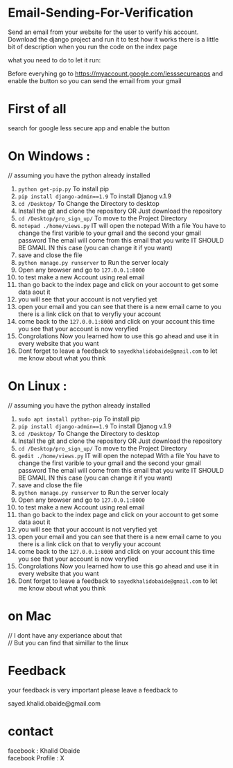 # Email-Sending-For-Verification
Send an email from your website for the user to verify his account.
Download the django project and run it to test how it works 
there is a little bit of description when you run the code on the index page 

what you need to do to let it run:

Before everyhing go to https://myaccount.google.com/lesssecureapps 
and enable the button so you can send the email from your gmail

# First of all
search for google less secure app and enable the button 

# On Windows : 
//  assuming you have the python already installed 
1. ``` python get-pip.py ``` To install pip
2. ``` pip install django-admin==1.9 ``` To install Djanog v.1.9
3. ``` cd /Desktop/ ``` To Change the Directory to desktop 
4. Install the git and clone the repository OR  Just download the repository
5. ``` cd /Desktop/pro_sign_up/ ``` To move to the Project Directory 
6. ``` notepad ./home/views.py ``` IT will open the notepad With a file You have to change the first varible to your gmail and the second   your gmail password The email will come from this email that you write IT SHOULD BE GMAIL IN this case (you can change it if you want)
7. save and close the file 
8. ``` python manage.py runserver ``` to Run the server localy
9. Open any browser and go to ``` 127.0.0.1:8000 ``` 
10. to test make a new Account using real email 
11. than go back to the index page and click on your account to get some data aout it 
11. you will see that your account is not veryfied yet 
12. open your email and you can see that there is a new email came to you there is a link click on that to veryfiy your account
13. come back to the ``` 127.0.0.1:8000 ``` and click on your account this time you see that your account is now veryfied
14. Congrolations Now you learned how to use this go ahead and  use it in every website that you want
15. Dont forget to leave a feedback to ``` sayedkhalidobaide@gmail.com ``` to let me know about what you think




# On Linux : 
//  assuming you have the python already installed 
1. ``` sudo apt install python-pip ``` To install pip
2. ``` pip install django-admin==1.9 ``` To install Djanog v.1.9
3. ``` cd /Desktop/ ``` To Change the Directory to desktop 
4. Install the git and clone the repository OR  Just download the repository
5. ``` cd /Desktop/pro_sign_up/ ``` To move to the Project Directory 
6. ``` gedit ./home/views.py ``` IT will open the notepad With a file You have to change the first varible to your gmail and the second   your gmail password The email will come from this email that you write IT SHOULD BE GMAIL IN this case (you can change it if you want)
7. save and close the file 
8. ``` python manage.py runserver ``` to Run the server localy
9. Open any browser and go to ``` 127.0.0.1:8000 ``` 
10. to test make a new Account using real email 
11. than go back to the index page and click on your account to get some data aout it 
11. you will see that your account is not veryfied yet 
12. open your email and you can see that there is a new email came to you there is a link click on that to veryfiy your account
13. come back to the ``` 127.0.0.1:8000 ``` and click on your account this time you see that your account is now veryfied
14. Congrolations Now you learned how to use this go ahead and  use it in every website that you want
15. Dont forget to leave a feedback to ``` sayedkhalidobaide@gmail.com ``` to let me know about what you think


# on Mac 
// I dont have any experiance about that<br>
// But you can find that simillar to the linux 


# Feedback 
your feedback is very important please leave a feedback to <br>
<p color="red">sayed.khalid.obaide@gmail.com</p>

# contact 
facebook : Khalid Obaide 
<br>
facebook Profile : X

